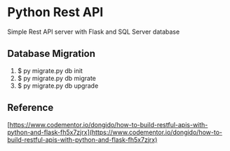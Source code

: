 # Python Rest API

Simple Rest API server with Flask and SQL Server database

## Database Migration

1. \$ py migrate.py db init
1. \$ py migrate.py db migrate
1. \$ py migrate.py db upgrade

## Reference

[https://www.codementor.io/dongido/how-to-build-restful-apis-with-python-and-flask-fh5x7zjrx](https://www.codementor.io/dongido/how-to-build-restful-apis-with-python-and-flask-fh5x7zjrx)
